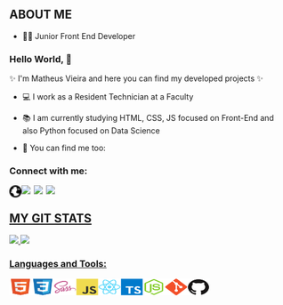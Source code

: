 ## ABOUT ME
- 👨‍💻 Junior Front End Developer

### Hello World, 👋


✨ I'm Matheus Vieira and here you can find my developed projects ✨


- 💻 I work as a Resident Technician at a Faculty
- 📚 I am currently studying HTML, CSS, JS focused on Front-End and also Python focused on Data Science

- 📍 You can find me too:

### Connect with me:

<a href="https://portfoliomatheus-v2.netlify.app/"><img align="left" width="22px" src="https://raw.githubusercontent.com/iconic/open-iconic/master/svg/globe.svg"></i></a>
<a href="https://www.linkedin.com/in/matheus-vieira-53aaa7188/"><img align="left" width="22px" src="https://cdn.jsdelivr.net/npm/simple-icons@v3/icons/linkedin.svg" />
<a href="mailto:mvdias20@gmail.com"><img align="left" width="22px" src="https://cdn.jsdelivr.net/npm/simple-icons@3.13.0/icons/gmail.svg" />
<a href="https://www.instagram.com/matheus_diaz20/"><img align="left" width="22px" src="https://cdn.jsdelivr.net/npm/simple-icons@v3/icons/instagram.svg" />

<br />




## MY GIT STATS
<img height="180em" src="https://github-readme-stats-eight-theta.vercel.app/api?username=matheusdias20&show_icons=true&theme=dracula&include_all_commits=true&count_private=true"/>

<img height="180em" src="https://github-readme-stats-eight-theta.vercel.app/api/top-langs/?username=matheusdias20&layout=compact&langs_count=8&theme=dracula"/>

### Languages and Tools:


<img align="left" alt="HTML5" height="30" width="40" src="https://raw.githubusercontent.com/devicons/devicon/master/icons/html5/html5-original.svg">
<img align="left" alt="CSS3" height="30" width="40" src="https://raw.githubusercontent.com/devicons/devicon/master/icons/css3/css3-original.svg">
<img align="left" alt="Sass" height="30" width="40" src="https://raw.githubusercontent.com/devicons/devicon/master/icons/sass/sass-original.svg">
<img align="left" alt="JavaScript" height="30" width="40" src="https://raw.githubusercontent.com/devicons/devicon/master/icons/javascript/javascript-original.svg">
<img align="left" alt="React" height="30" width="40" src="https://raw.githubusercontent.com/devicons/devicon/master/icons/react/react-original.svg">
<img align="left" alt="TS" height="30" width="40" src="https://raw.githubusercontent.com/devicons/devicon/master/icons/typescript/typescript-plain.svg">
<img align="left" alt="Node.js" height="30" width="40" src="https://raw.githubusercontent.com/devicons/devicon/master/icons/nodejs/nodejs-original.svg">
<img align="left" alt="Git" height="30" width="40" src="https://raw.githubusercontent.com/devicons/devicon/master/icons/git/git-original.svg">
<img align="left" alt="Github" height="30" width="40" src="https://raw.githubusercontent.com/devicons/devicon/master/icons/github/github-original.svg">
